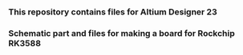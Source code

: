 ### This repository contains files for Altium Designer 23
### Schematic part and files for making a board for Rockchip RK3588